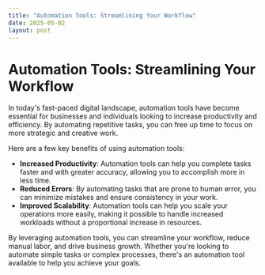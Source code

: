 ```yaml
---
title: "Automation Tools: Streamlining Your Workflow"
date: 2025-05-02
layout: post
---
```


# Automation Tools: Streamlining Your Workflow
In today's fast-paced digital landscape, automation tools have become essential for businesses and individuals looking to increase productivity and efficiency. By automating repetitive tasks, you can free up time to focus on more strategic and creative work.

Here are a few key benefits of using automation tools:
* **Increased Productivity**: Automation tools can help you complete tasks faster and with greater accuracy, allowing you to accomplish more in less time.
* **Reduced Errors**: By automating tasks that are prone to human error, you can minimize mistakes and ensure consistency in your work.
* **Improved Scalability**: Automation tools can help you scale your operations more easily, making it possible to handle increased workloads without a proportional increase in resources.

By leveraging automation tools, you can streamline your workflow, reduce manual labor, and drive business growth. Whether you're looking to automate simple tasks or complex processes, there's an automation tool available to help you achieve your goals.